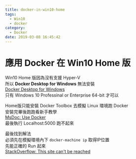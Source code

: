 ```yaml
---
title: docker-in-win10-home
tags:
  - Win10
  - docker
category:
  - Docker
date: 2019-03-08 16:45:42
---
```

# 應用 Docker 在 Win10 Home 版 #

Win10 Home 版因為沒有支援 Hyper-V  
所以 **Docker Desktop for Windows** 無法安裝  
[Docker Desktop for Windows](https://hub.docker.com/editions/community/docker-ce-desktop-windows)  
只有 Windows 10 Professinal or Enterprise 64-bit 才可以  

Home版只能安裝 Docker Toolbox 去模擬 Linux 環境跑 Docker  
安裝完畢後跑跑看新手教學  
[MsDoc: Use Docker](https://docs.microsoft.com/zh-tw/dotnet/core/docker/building-net-docker-images)  
最後執行 Localhost:5000 跑不起來  

最後找到解法  
必須先在模擬環境內下 `docker-machine ip` 取得IP位置  
先能正確的 Run 起來  
[StackOverflow: This site can't be reached](https://stackoverflow.com/a/44116869/5760789)